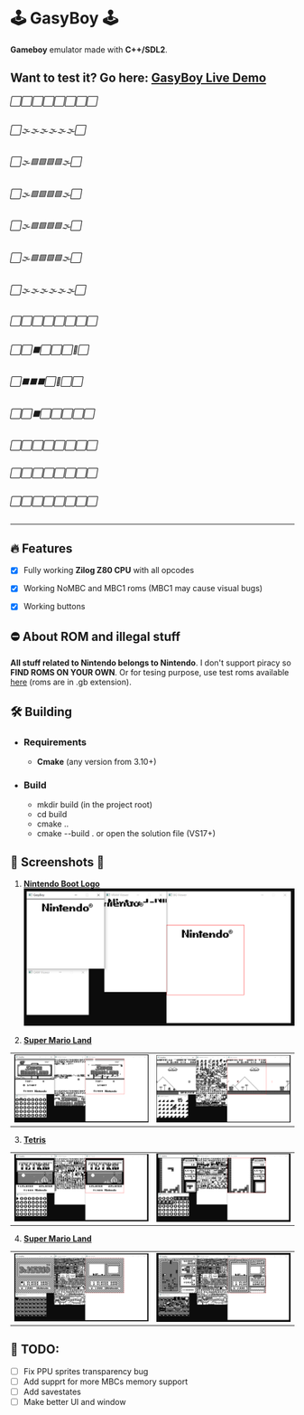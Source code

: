 # 🕹️ **GasyBoy** 🕹️
**Gameboy** emulator made with **C++/SDL2**.

<h2>Want to test it? Go here: <a href="https://tsilaallaoui.github.io/GasyBoy/index.html">GasyBoy Live Demo</a></h2>

###### ⬜⬜⬜⬜⬜⬜⬜⬜
###### ⬜🌫️🌫️🌫️🌫️🌫️🌫️⬜
###### ⬜🌫️🟩🟩🟩🟩🌫️⬜
###### ⬜🌫️🟩🟩🟩🟩🌫️⬜
###### ⬜🌫️🟩🟩🟩🟩🌫️⬜
###### ⬜🌫️🟩🟩🟩🟩🌫️⬜
###### ⬜🌫️🌫️🌫️🌫️🌫️🌫️⬜
###### ⬜⬜⬜⬜⬜⬜⬜⬜
###### ⬜⬜⬛⬜⬜⬜🔴⬜
###### ⬜⬛⬛⬛⬜🔴⬜⬜
###### ⬜⬜⬛⬜⬜⬜⬜⬜
###### ⬜⬜⬜⬜⬜⬜⬜⬜
###### ⬜⬜⬜⬜⬜⬜⬜⬜
###### ⬜⬜⬜⬜⬜⬜⬜⬜

-----

## 🔥 **Features**
- [x] Fully working **Zilog Z80 CPU** with all opcodes
- [x] Working NoMBC and MBC1 roms (MBC1 may cause visual bugs)
- [x] Working buttons


## ⛔ **About ROM and illegal stuff**

**All stuff related to Nintendo belongs to Nintendo**. I don't support piracy so **FIND ROMS ON YOUR OWN**. Or for tesing purpose, use test roms available [here](https://github.com/retrio/gb-test-roms) (roms are in .gb extension).

## 🛠️ **Building**

 - ### **Requirements**
    - **Cmake** (any version from 3.10+)

 - ### **Build**
    - mkdir build (in the project root)
    - cd build
    - cmake ..
    - cmake --build . or open the solution file (VS17+)

## 📸 **Screenshots** 📸

1) **<u>Nintendo Boot Logo</u>**
![nintendo_boot_logo](./screenshots/nintendo_screen.png)

2) **<u>Super Mario Land</u>**

<table>
    <tr>
        <td>
            <img src="./screenshots/mario_land_1.png" />
        </td>
        <td>
            <img src="./screenshots/mario_land_2.png" />
        </td>
    </tr>
</table>

3) **<u>Tetris</u>**

<table>
    <tr>
        <td>
            <img src="./screenshots/tetris_1.png" />
        </td>
        <td>
            <img src="./screenshots/tetris_2.png" />
        </td>
    </tr>
</table>

4) **<u>Super Mario Land</u>**

<table>
    <tr>
        <td>
            <img src="./screenshots/dr_mario_1.png" />
        </td>
        <td>
            <img src="./screenshots/dr_mario_2.png" />
        </td>
    </tr>
</table>

## 📝 **TODO:**
- [ ] Fix PPU sprites transparency bug
- [ ] Add supprt for more MBCs memory support
- [ ] Add savestates
- [ ] Make better UI and window
